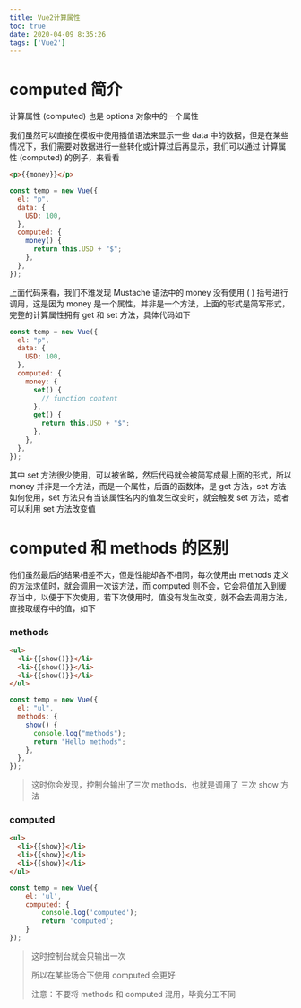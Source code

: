 ```yaml
---
title: Vue2计算属性
toc: true
date: 2020-04-09 8:35:26
tags: ['Vue2']
---
```


# computed 简介

计算属性 (computed) 也是 options 对象中的一个属性

我们虽然可以直接在模板中使用插值语法来显示一些 data 中的数据，但是在某些情况下，我们需要对数据进行一些转化或计算过后再显示，我们可以通过 计算属性 (computed) 的例子，来看看

```html
<p>{{money}}</p>
```

```javascript
const temp = new Vue({
  el: "p",
  data: {
    USD: 100,
  },
  computed: {
    money() {
      return this.USD + "$";
    },
  },
});
```

上面代码来看，我们不难发现 Mustache 语法中的 money 没有使用 ( ) 括号进行调用，这是因为 money 是一个属性，并非是一个方法，上面的形式是简写形式，完整的计算属性拥有 get 和 set 方法，具体代码如下

```javascript
const temp = new Vue({
  el: "p",
  data: {
    USD: 100,
  },
  computed: {
    money: {
      set() {
        // function content
      },
      get() {
        return this.USD + "$";
      },
    },
  },
});
```

其中 set 方法很少使用，可以被省略，然后代码就会被简写成最上面的形式，所以 money 并非是一个方法，而是一个属性，后面的函数体，是 get 方法，set 方法如何使用，set 方法只有当该属性名内的值发生改变时，就会触发 set 方法，或者可以利用 set 方法改变值

# computed 和 methods 的区别

他们虽然最后的结果相差不大，但是性能却各不相同，每次使用由 methods 定义的方法求值时，就会调用一次该方法，而 computed 则不会，它会将值加入到缓存当中，以便于下次使用，若下次使用时，值没有发生改变，就不会去调用方法，直接取缓存中的值，如下

### methods

```html
<ul>
  <li>{{show()}}</li>
  <li>{{show()}}</li>
  <li>{{show()}}</li>
</ul>
```

```javascript
const temp = new Vue({
  el: "ul",
  methods: {
    show() {
      console.log("methods");
      return "Hello methods";
    },
  },
});
```

> 这时你会发现，控制台输出了三次 methods，也就是调用了 三次 show 方法

### computed

```html
<ul>
  <li>{{show}}</li>
  <li>{{show}}</li>
  <li>{{show}}</li>
</ul>
```

```javascript
const temp = new Vue({
    el: 'ul',
    computed: {
        console.log('computed');
    	return 'computed';
    }
});
```

> 这时控制台就会只输出一次
>
> 所以在某些场合下使用 computed 会更好
>
> 注意：不要将 methods 和 computed 混用，毕竟分工不同
